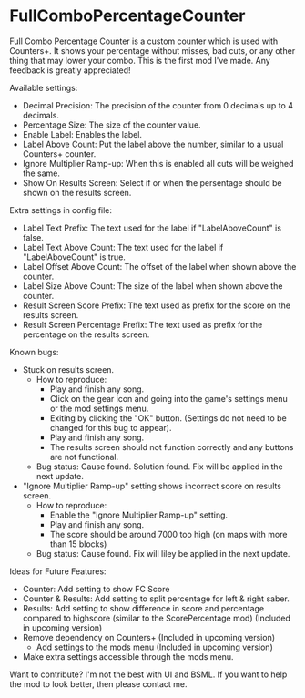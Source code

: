# FullComboPercentageCounter
 
Full Combo Percentage Counter is a custom counter which is used with Counters+.
It shows your percentage without misses, bad cuts, or any other thing that may lower your combo.
This is the first mod I've made. Any feedback is greatly appreciated!

Available settings:
- Decimal Precision: The precision of the counter from 0 decimals up to 4 decimals.
- Percentage Size: The size of the counter value.
- Enable Label: Enables the label.
- Label Above Count: Put the label above the number, similar to a usual Counters+ counter.
- Ignore Multiplier Ramp-up: When this is enabled all cuts will be weighed the same.
- Show On Results Screen: Select if or when the persentage should be shown on the results screen.

Extra settings in config file:
- Label Text Prefix: The text used for the label if "LabelAboveCount" is false.
- Label Text Above Count: The text used for the label if "LabelAboveCount" is true.
- Label Offset Above Count: The offset of the label when shown above the counter.
- Label Size Above Count: The size of the label when shown above the counter.
- Result Screen Score Prefix: The text used as prefix for the score on the results screen.
- Result Screen Percentage Prefix: The text used as prefix for the percentage on the results screen.

Known bugs:
- Stuck on results screen. 
  - How to reproduce: 
    - Play and finish any song. 
    - Click on the gear icon and going into the game's settings menu or the mod settings menu.
    - Exiting by clicking the "OK" button. (Settings do not need to be changed for this bug to appear).
    - Play and finish any song.
    - The results screen should not function correctly and any buttons are not functional.
  - Bug status: Cause found. Solution found. Fix will be applied in the next update.
- "Ignore Multiplier Ramp-up" setting shows incorrect score on results screen.
  - How to reproduce:
    - Enable the "Ignore Multiplier Ramp-up" setting.
    - Play and finish any song.
    - The score should be around 7000 too high (on maps with more than 15 blocks)
  - Bug status: Cause found. Fix will liley be applied in the next update.

Ideas for Future Features:
- Counter: Add setting to show FC Score
- Counter & Results: Add setting to split percentage for left & right saber.
- Results: Add setting to show difference in score and percentage compared to highscore (similar to the ScorePercentage mod) (Included in upcoming version)
- Remove dependency on Counters+ (Included in upcoming version)
  - Add settings to the mods menu (Included in upcoming version)
- Make extra settings accessible through the mods menu.

Want to contribute?
I'm not the best with UI and BSML. If you want to help the mod to look better, then please contact me.
